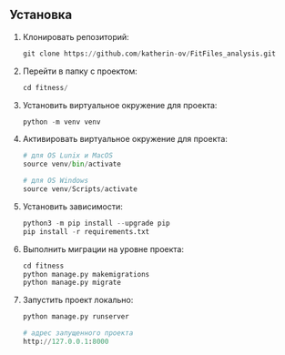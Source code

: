 ## Установка

1. Клонировать репозиторий:

    ```python
    git clone https://github.com/katherin-ov/FitFiles_analysis.git
    ```

2. Перейти в папку с проектом:

    ```python
    cd fitness/
    ```

3. Установить виртуальное окружение для проекта:

    ```python
    python -m venv venv
    ```

4. Активировать виртуальное окружение для проекта:

    ```python
    # для OS Lunix и MacOS
    source venv/bin/activate

    # для OS Windows
    source venv/Scripts/activate
    ```

5. Установить зависимости:

    ```python
    python3 -m pip install --upgrade pip
    pip install -r requirements.txt
    ```

6. Выполнить миграции на уровне проекта:

    ```python
    cd fitness
    python manage.py makemigrations
    python manage.py migrate
    ```

7. Запустить проект локально:

    ```python
    python manage.py runserver

    # адрес запущенного проекта
    http://127.0.0.1:8000
    ```

